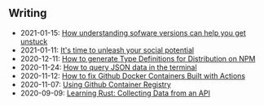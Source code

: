 ## Writing


* 2021-01-15: [How understanding sofware versions can help you get unstuck](https://dev.to/davidmaceachern/how-understanding-sofware-versions-can-help-you-get-unstuck-33k7)
* 2021-01-11: [It's time to unleash your social potential ](https://dev.to/davidmaceachern/it-s-time-to-unleash-your-social-potential-17jg)
* 2020-12-11: [How to generate Type Definitions for Distribution on NPM](https://dev.to/davidmaceachern/how-to-generate-type-definitions-for-distribution-on-npm-31mj)
* 2020-11-24: [How to query JSON data in the terminal](https://dev.to/davidmaceachern/how-to-query-json-data-in-the-terminal-3gin)
* 2020-11-12: [How to fix Github Docker Containers Built with Actions](https://dev.to/davidmaceachern/how-to-fix-github-docker-containers-built-with-actions-162k)
* 2020-11-07: [Using Github Container Registry](https://dev.to/davidmaceachern/using-github-container-registry-15m0)
* 2020-09-09: [Learning Rust: Collecting Data from an API](https://davidmaceachern.com/posts/collecting-data-from-an-api)
